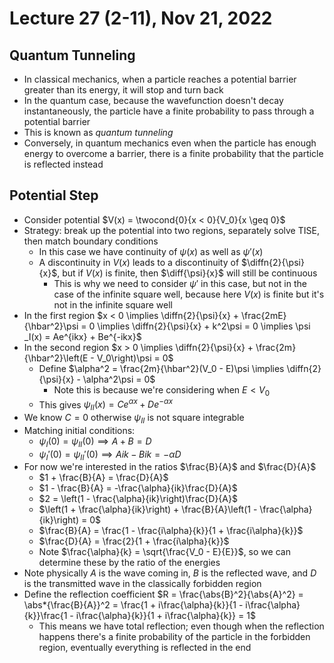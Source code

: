 # Lecture 27 (2-11), Nov 21, 2022

## Quantum Tunneling

* In classical mechanics, when a particle reaches a potential barrier greater than its energy, it will stop and turn back
* In the quantum case, because the wavefunction doesn't decay instantaneously, the particle have a finite probability to pass through a potential barrier
* This is known as *quantum tunneling*
* Conversely, in quantum mechanics even when the particle has enough energy to overcome a barrier, there is a finite probability that the particle is reflected instead

## Potential Step

* Consider potential $V(x) = \twocond{0}{x < 0}{V_0}{x \geq 0}$
* Strategy: break up the potential into two regions, separately solve TISE, then match boundary conditions
	* In this case we have continuity of $\psi(x)$ as well as $\psi'(x)$
	* A discontinuity in $V(x)$ leads to a discontinuity of $\diffn{2}{\psi}{x}$, but if $V(x)$ is finite, then $\diff{\psi}{x}$ will still be continuous
		* This is why we need to consider $\psi'$ in this case, but not in the case of the infinite square well, because here $V(x)$ is finite but it's not in the infinite square well
* In the first region $x < 0 \implies \diffn{2}{\psi}{x} + \frac{2mE}{\hbar^2}\psi = 0 \implies \diffn{2}{\psi}{x} + k^2\psi = 0 \implies \psi _I(x) = Ae^{ikx} + Be^{-ikx}$
* In the second region $x > 0 \implies \diffn{2}{\psi}{x} + \frac{2m}{\hbar^2}\left(E - V_0\right)\psi = 0$
	* Define $\alpha^2 = \frac{2m}{\hbar^2}(V_0 - E)\psi \implies \diffn{2}{\psi}{x} - \alpha^2\psi = 0$
		* Note this is because we're considering when $E < V_0$
	* This gives $\psi _{II}(x) = Ce^{\alpha x} + De^{-\alpha x}$
* We know $C = 0$ otherwise $\psi _{II}$ is not square integrable
* Matching initial conditions:
	* $\psi _I(0) = \psi _{II}(0) \implies A + B = D$
	* $\psi _I'(0) = \psi _{II}'(0) \implies Aik - Bik = -\alpha D$
* For now we're interested in the ratios $\frac{B}{A}$ and $\frac{D}{A}$
	* $1 + \frac{B}{A} = \frac{D}{A}$
	* $1 - \frac{B}{A} = -\frac{\alpha}{ik}\frac{D}{A}$
	* $2 = \left(1 - \frac{\alpha}{ik}\right)\frac{D}{A}$
	* $\left(1 + \frac{\alpha}{ik}\right) + \frac{B}{A}\left(1 - \frac{\alpha}{ik}\right) = 0$
	* $\frac{B}{A} = \frac{1 - \frac{i\alpha}{k}}{1 + \frac{i\alpha}{k}}$
	* $\frac{D}{A} = \frac{2}{1 + \frac{i\alpha}{k}}$
	* Note $\frac{\alpha}{k} = \sqrt{\frac{V_0 - E}{E}}$, so we can determine these by the ratio of the energies
* Note physically $A$ is the wave coming in, $B$ is the reflected wave, and $D$ is the transmitted wave in the classically forbidden region
* Define the reflection coefficient $R = \frac{\abs{B}^2}{\abs{A}^2} = \abs*{\frac{B}{A}}^2 = \frac{1 + i\frac{\alpha}{k}}{1 - i\frac{\alpha}{k}}\frac{1 - i\frac{\alpha}{k}}{1 + i\frac{\alpha}{k}} = 1$
	* This means we have total reflection; even though when the reflection happens there's a finite probability of the particle in the forbidden region, eventually everything is reflected in the end

